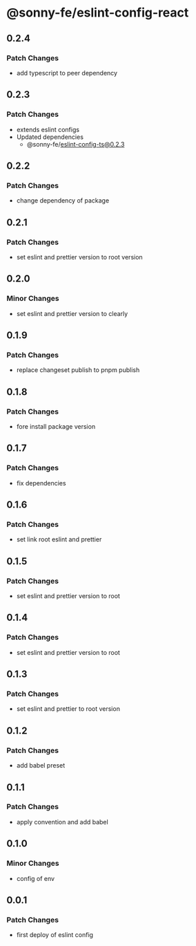 # @sonny-fe/eslint-config-react

## 0.2.4

### Patch Changes

- add typescript to peer dependency

## 0.2.3

### Patch Changes

- extends eslint configs
- Updated dependencies
  - @sonny-fe/eslint-config-ts@0.2.3

## 0.2.2

### Patch Changes

- change dependency of package

## 0.2.1

### Patch Changes

- set eslint and prettier version to root version

## 0.2.0

### Minor Changes

- set eslint and prettier version to clearly

## 0.1.9

### Patch Changes

- replace changeset publish to pnpm publish

## 0.1.8

### Patch Changes

- fore install package version

## 0.1.7

### Patch Changes

- fix dependencies

## 0.1.6

### Patch Changes

- set link root eslint and prettier

## 0.1.5

### Patch Changes

- set eslint and prettier version to root

## 0.1.4

### Patch Changes

- set eslint and prettier version to root

## 0.1.3

### Patch Changes

- set eslint and prettier to root version

## 0.1.2

### Patch Changes

- add babel preset

## 0.1.1

### Patch Changes

- apply convention and add babel

## 0.1.0

### Minor Changes

- config of env

## 0.0.1

### Patch Changes

- first deploy of eslint config
